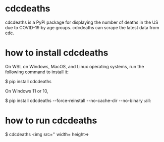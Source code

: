 # cdcdeaths
cdcdeaths is a PyPI package for displaying the number of deaths in the US due to COVID-19 by age groups.
cdcdeaths can scrape the latest data from cdc.

# how to install cdcdeaths
On WSL on Windows, MacOS, and Linux operating systems, run the following command to install it:

$ pip install cdcdeaths

On Windows 11 or 10,

$ pip install cdcdeaths --force-reinstall --no-cache-dir --no-binary :all:

# how to run cdcdeaths

$ cdcdeaths
<img src='' width= height=>

